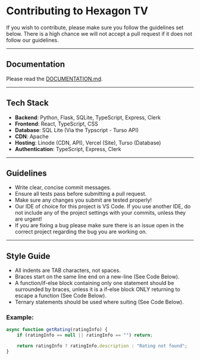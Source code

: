 # Contributing to Hexagon TV

If you wish to contribute, please make sure you follow the guidelines set below. There is a high chance we will not accept a pull request if it does not follow our guidelines.

---

## Documentation

Please read the [DOCUMENTATION.md](DOCUMENTATION.md).

---

## Tech Stack

- **Backend**: Python, Flask, SQLite, TypeScript, Express, Clerk
- **Frontend**: React, TypeScript, CSS
- **Database**: SQL Lite (Via the Typscript - Turso API)
- **CDN**: Apache
- **Hosting**: Linode (CDN, API), Vercel (Site), Turso (Database)
- **Authentication**: TypeScript, Express, Clerk

---

## Guidelines

- Write clear, concise commit messages.
- Ensure all tests pass before submitting a pull request.
- Make sure any changes you submit are tested properly!
- Our IDE of choice for this project is VS Code. If you use another IDE, do not include any of the project settings with your commits, unless they are urgent!
- If you are fixing a bug please make sure there is an issue open in the correct project regarding the bug you are working on.

---

## Style Guide

- All indents are TAB characters, not spaces.
- Braces start on the same line end on a new-line (See Code Below).
- A function/if-else block containing only one statement should be surrounded by braces, unless it is a if-else block ONLY returning to escape a function (See Code Below).
- Ternary statements should be used where suiting (See Code Below).

### Example:

```ts
async function getRating(ratingInfo) {
	if (ratingInfo == null || ratingInfo == "") return;

	return ratingInfo ? ratingInfo.description : "Rating not found";
}
```
